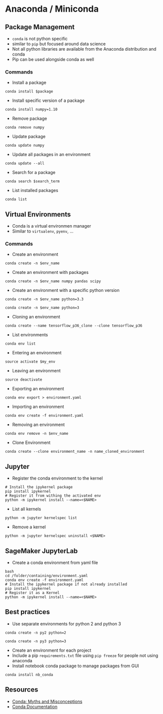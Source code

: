 # Anaconda / Miniconda

## Package Management

* `conda` is not python specific
* similar to `pip` but focused around data science
* Not all python libraries are available from the Anaconda distribution and conda
* Pip can be used alongside conda as well

### Commands

* Install a package
```
conda install $package
```
* Install specific version of a package
```
conda install numpy=1.10
```
* Remove package
```
conda remove numpy
```
* Update package
```
conda update numpy
```
* Update all packages in an environment
```
conda update --all
```
* Search for a package
```
conda search $search_term
```
* List installed packages
```
conda list
```

## Virtual Environments

* Conda is a virtual environmen manager
* Similar to `virtualenv`, `pyenv`, ...

### Commands

* Create an environment
```
conda create -n $env_name
```
* Create an environment with packages
```
conda create -n $env_name numpy pandas scipy
```
* Create an environment with a specific python version
```
conda create -n $env_name python=3.3
```
```
conda create -n $env_name python=3
```
* Cloning an environment
```
conda create --name tensorflow_p36_clone --clone tensorflow_p36
```
* List environments
```
conda env list
```
* Entering an environment
```
source activate $my_env
```
* Leaving an environment
```
source deactivate
```
* Exporting an environment
```
conda env export > environment.yaml
```
* Importing an environment
```
conda env create -f environment.yaml
```
* Removing an environment
```
conda env remove -n $env_name
```
* Clone Environment
```
conda create --clone environment_name -n name_cloned_environment
```

## Jupyter

* Register the conda environment to the kernel
```
# Install the ipykernel package
pip install ipykernel
# Register it from withing the activated env
python -m ipykernel install --name=<$NAME>
```
* List all kernels
```
python -m jupyter kernelspec list
```
* Remove a kernel
```
python -m jupyter kernelspec uninstall <$NAME>
```

## SageMaker JupyterLab

* Create a conda environment from yaml file
```
bash
cd /folder/containing/environment.yaml
conda env create -f environment.yaml
# Install the ipykernel package if not already installed
pip install ipykernel
# Register it as a Kernel
python -m ipykernel install --name=<$NAME>
```

## Best practices

* Use separate environments for python 2 and python 3
```
conda create -n py2 python=2
```
```
conda create -n py3 python=3
```
* Create an environment for each project
* Include a pip `requirements.txt` file using `pip freeze` for people not using anaconda
* Install notebook conda package to manage packages from GUI
```
conda install nb_conda
```

## Resources

* [Conda: Myths and Misconceptions](https://jakevdp.github.io/blog/2016/08/25/conda-myths-and-misconceptions/)
* [Conda Documentation](https://conda.io/docs/user-guide/tasks/index.html)
